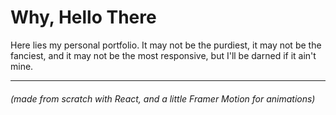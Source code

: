<h1>Why, Hello There</h1>

<p>Here lies my personal portfolio. It may not be the purdiest, it may not be the fanciest, and it may not be the most responsive, but I'll be darned if it ain't mine. </p>
<hr />
<h6>(made from scratch with React, and a little Framer Motion for animations)</h6>
